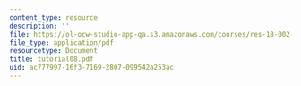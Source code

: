 ```yaml
---
content_type: resource
description: ''
file: https://ol-ocw-studio-app-qa.s3.amazonaws.com/courses/res-18-002-introduction-to-matlab-spring-2008/ac77799716f371692807099542a253ac_tutorial08.pdf
file_type: application/pdf
resourcetype: Document
title: tutorial08.pdf
uid: ac777997-16f3-7169-2807-099542a253ac
---
```

